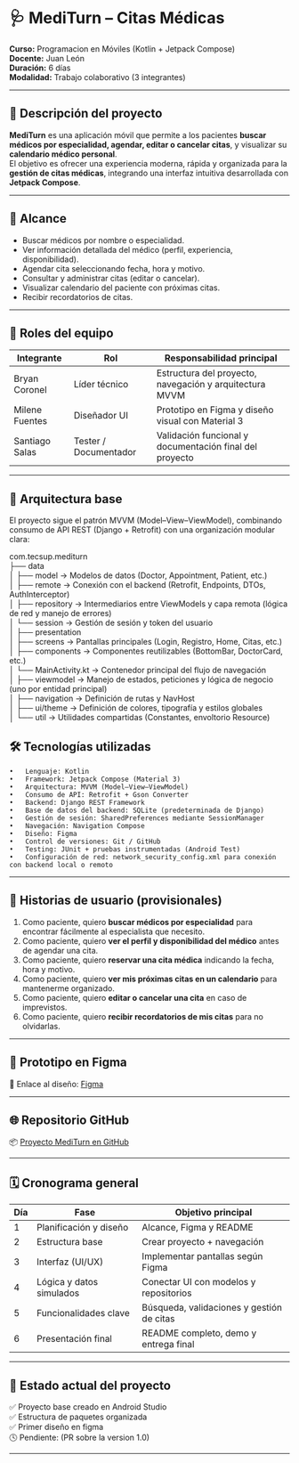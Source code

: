 # 🩺 MediTurn – Citas Médicas

**Curso:** Programacion en Móviles (Kotlin + Jetpack Compose)  
**Docente:** Juan León  
**Duración:** 6 días  
**Modalidad:** Trabajo colaborativo (3 integrantes)  

---

## 📘 Descripción del proyecto

**MediTurn** es una aplicación móvil que permite a los pacientes **buscar médicos por especialidad, agendar, editar o cancelar citas**, y visualizar su **calendario médico personal**.  
El objetivo es ofrecer una experiencia moderna, rápida y organizada para la **gestión de citas médicas**, integrando una interfaz intuitiva desarrollada con **Jetpack Compose**.

---

## 🎯 Alcance

- Buscar médicos por nombre o especialidad.  
- Ver información detallada del médico (perfil, experiencia, disponibilidad).  
- Agendar cita seleccionando fecha, hora y motivo.  
- Consultar y administrar citas (editar o cancelar).  
- Visualizar calendario del paciente con próximas citas.  
- Recibir recordatorios de citas.

---

## 👥 Roles del equipo

| Integrante | Rol | Responsabilidad principal |
|-------------|-----|----------------------------|
| Bryan Coronel | Líder técnico | Estructura del proyecto, navegación y arquitectura MVVM |
| Milene Fuentes | Diseñador UI | Prototipo en Figma y diseño visual con Material 3 |
| Santiago Salas | Tester / Documentador | Validación funcional y documentación final del proyecto |


---

## 🧩 Arquitectura base

El proyecto sigue el patrón MVVM (Model–View–ViewModel), combinando consumo de API REST (Django + Retrofit) con una organización modular clara: <br>

com.tecsup.mediturn <br>
├── data <br>
│   ├── model          → Modelos de datos (Doctor, Appointment, Patient, etc.) <br>
│   ├── remote         → Conexión con el backend (Retrofit, Endpoints, DTOs, AuthInterceptor) <br>
│   ├── repository     → Intermediarios entre ViewModels y capa remota (lógica de red y manejo de errores) <br>
│   └── session        → Gestión de sesión y token del usuario <br>
│
├── presentation <br>
│   ├── screens        → Pantallas principales (Login, Registro, Home, Citas, etc.) <br>
│   ├── components     → Componentes reutilizables (BottomBar, DoctorCard, etc.) <br>
│   └── MainActivity.kt → Contenedor principal del flujo de navegación <br>
│
├── viewmodel          → Manejo de estados, peticiones y lógica de negocio (uno por entidad principal) <br>
│
├── navigation          → Definición de rutas y NavHost <br>
│
├── ui/theme            → Definición de colores, tipografía y estilos globales <br>
│
└── util                → Utilidades compartidas (Constantes, envoltorio Resource) <br>
## 🛠️ Tecnologías utilizadas

	•	Lenguaje: Kotlin
	•	Framework: Jetpack Compose (Material 3)
	•	Arquitectura: MVVM (Model–View–ViewModel)
	•	Consumo de API: Retrofit + Gson Converter
	•	Backend: Django REST Framework
	•	Base de datos del backend: SQLite (predeterminada de Django)
	•	Gestión de sesión: SharedPreferences mediante SessionManager
	•	Navegación: Navigation Compose
	•	Diseño: Figma
	•	Control de versiones: Git / GitHub
	•	Testing: JUnit + pruebas instrumentadas (Android Test)
	•	Configuración de red: network_security_config.xml para conexión con backend local o remoto
---

## 🧠 Historias de usuario (provisionales)

1. Como paciente, quiero **buscar médicos por especialidad** para encontrar fácilmente al especialista que necesito.  
2. Como paciente, quiero **ver el perfil y disponibilidad del médico** antes de agendar una cita.  
3. Como paciente, quiero **reservar una cita médica** indicando la fecha, hora y motivo.  
4. Como paciente, quiero **ver mis próximas citas en un calendario** para mantenerme organizado.  
5. Como paciente, quiero **editar o cancelar una cita** en caso de imprevistos.  
6. Como paciente, quiero **recibir recordatorios de mis citas** para no olvidarlas.

---

## 🎨 Prototipo en Figma

📎 Enlace al diseño: [Figma]([https://www.figma.com/make/ndETWppBQuz1Z7Q8LpdmD8/MediTurn-Mobile-App-Prototype?node-id=0-1&t=8vPChdFO6xze56WZ-1](https://ivory-folder-15860280.figma.site))

---

## 🌐 Repositorio GitHub

📦 [Proyecto MediTurn en GitHub](https://github.com/brui4n/Proyecto_MediTurn)

---

## 🗓️ Cronograma general

| Día | Fase | Objetivo principal |
|-----|------|--------------------|
| 1 | Planificación y diseño | Alcance, Figma y README |
| 2 | Estructura base | Crear proyecto + navegación |
| 3 | Interfaz (UI/UX) | Implementar pantallas según Figma |
| 4 | Lógica y datos simulados | Conectar UI con modelos y repositorios |
| 5 | Funcionalidades clave | Búsqueda, validaciones y gestión de citas |
| 6 | Presentación final | README completo, demo y entrega final |

---

## 📱 Estado actual del proyecto

✅ Proyecto base creado en Android Studio  
✅ Estructura de paquetes organizada <br>
✅ Primer diseño en figma <br>
🕓 Pendiente: (PR sobre la version 1.0)

---
